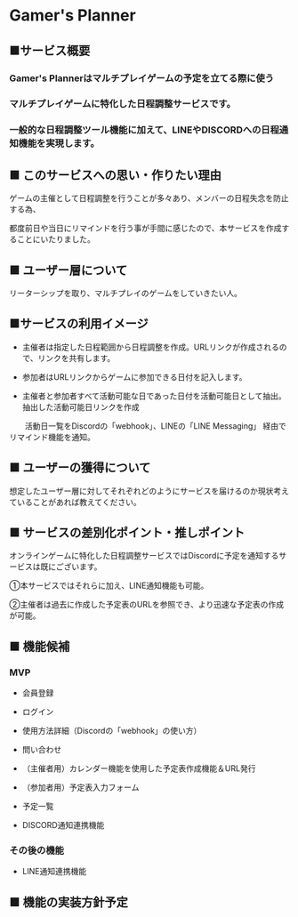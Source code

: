 # Gamer's Planner
## ■サービス概要
### Gamer's Plannerはマルチプレイゲームの予定を立てる際に使う

### **マルチプレイゲームに特化した日程調整**サービスです。

### 一般的な日程調整ツール機能に加えて、**LINEやDISCORDへの日程通知機能を実現します**。

## ■ このサービスへの思い・作りたい理由
ゲームの主催として日程調整を行うことが多々あり、メンバーの日程失念を防止する為、

都度前日や当日にリマインドを行う事が手間に感じたので、本サービスを作成することにいたりました。

## ■ ユーザー層について
リーターシップを取り、マルチプレイのゲームをしていきたい人。

## ■サービスの利用イメージ
* 主催者は指定した日程範囲から日程調整を作成。URLリンクが作成されるので、リンクを共有します。

* 参加者はURLリンクからゲームに参加できる日付を記入します。

* 主催者と参加者すべて活動可能な日であった日付を活動可能日として抽出。抽出した活動可能日リンクを作成

　　活動日一覧をDiscordの「webhook」、LINEの「LINE Messaging」 経由でリマインド機能を通知。 

## ■ ユーザーの獲得について
想定したユーザー層に対してそれぞれどのようにサービスを届けるのか現状考えていることがあれば教えてください。

## ■ サービスの差別化ポイント・推しポイント
オンラインゲームに特化した日程調整サービスではDiscordに予定を通知するサービスは既にございます。

①本サービスではそれらに加え、LINE通知機能も可能。

②主催者は過去に作成した予定表のURLを参照でき、より迅速な予定表の作成が可能。

## ■ 機能候補
### MVP
* 会員登録
* ログイン
* 使用方法詳細（Discordの「webhook」の使い方）
* 問い合わせ
* （主催者用）カレンダー機能を使用した予定表作成機能＆URL発行

* （参加者用）予定表入力フォーム
* 予定一覧
* DISCORD通知連携機能

### その後の機能
* LINE通知連携機能

## ■ 機能の実装方針予定

